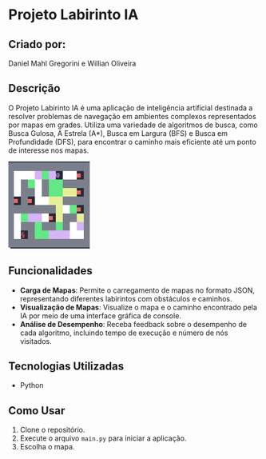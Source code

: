 # Projeto Labirinto IA

## Criado por:

Daniel Mahl Gregorini e Willian Oliveira

## Descrição
O Projeto Labirinto IA é uma aplicação de inteligência artificial destinada a resolver problemas de navegação em ambientes complexos representados por mapas em grades. Utiliza uma variedade de algoritmos de busca, como Busca Gulosa, A Estrela (A*), Busca em Largura (BFS) e Busca em Profundidade (DFS), para encontrar o caminho mais eficiente até um ponto de interesse nos mapas.

![Mapa 4](assets/mapa4.png)

## Funcionalidades
- **Carga de Mapas**: Permite o carregamento de mapas no formato JSON, representando diferentes labirintos com obstáculos e caminhos.
- **Visualização de Mapas**: Visualize o mapa e o caminho encontrado pela IA por meio de uma interface gráfica de console.
- **Análise de Desempenho**: Receba feedback sobre o desempenho de cada algoritmo, incluindo tempo de execução e número de nós visitados.

## Tecnologias Utilizadas
- Python

## Como Usar
1. Clone o repositório.
2. Execute o arquivo `main.py` para iniciar a aplicação.
3. Escolha o mapa.